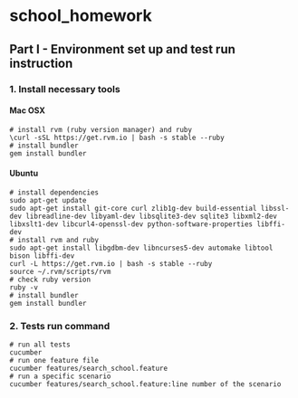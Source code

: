 # school_homework

## Part I - Environment set up and test run instruction
### 1. Install necessary tools

#### Mac OSX
    # install rvm (ruby version manager) and ruby
    \curl -sSL https://get.rvm.io | bash -s stable --ruby
    # install bundler
    gem install bundler

#### Ubuntu
    # install dependencies
    sudo apt-get update
    sudo apt-get install git-core curl zlib1g-dev build-essential libssl-dev libreadline-dev libyaml-dev libsqlite3-dev sqlite3 libxml2-dev libxslt1-dev libcurl4-openssl-dev python-software-properties libffi-dev
    # install rvm and ruby
    sudo apt-get install libgdbm-dev libncurses5-dev automake libtool bison libffi-dev
    curl -L https://get.rvm.io | bash -s stable --ruby
    source ~/.rvm/scripts/rvm
    # check ruby version
    ruby -v
    # install bundler
    gem install bundler
    
### 2. Tests run command
    # run all tests
    cucumber
    # run one feature file
    cucumber features/search_school.feature
    # run a specific scenario
    cucumber features/search_school.feature:line number of the scenario
   